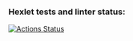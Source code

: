 ### Hexlet tests and linter status:
[![Actions Status](https://github.com/asuzdaltcev/frontend-project-11/actions/workflows/hexlet-check.yml/badge.svg)](https://github.com/asuzdaltcev/frontend-project-11/actions)
